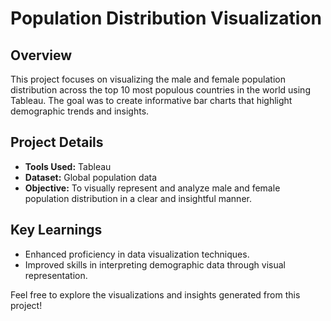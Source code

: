 #  Population Distribution Visualization

## Overview
This project focuses on visualizing the male and female population distribution across the top 10 most populous countries in the world using Tableau. The goal was to create informative bar charts that highlight demographic trends and insights.

## Project Details
- **Tools Used:** Tableau
- **Dataset:** Global population data
- **Objective:** To visually represent and analyze male and female population distribution in a clear and insightful manner.

## Key Learnings
- Enhanced proficiency in data visualization techniques.
- Improved skills in interpreting demographic data through visual representation.

Feel free to explore the visualizations and insights generated from this project!
